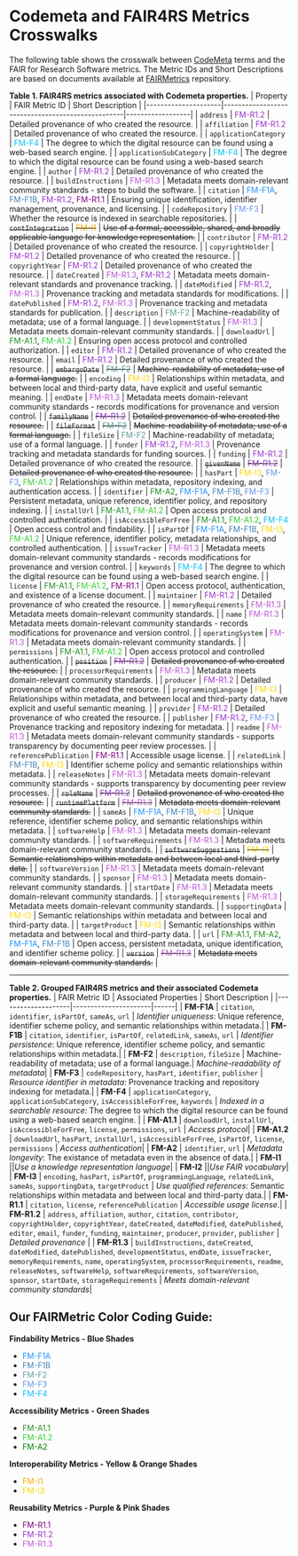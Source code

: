 # Codemeta and FAIR4RS Metrics Crosswalks

The following table shows the crosswalk between [CodeMeta](https://codemeta.github.io/terms/) terms and the FAIR for Research Software metrics. The Metric IDs and Short Descriptions are based on documents available at [FAIRMetrics](https://github.com/FAIRMetrics/Metrics/tree/master/Distributions) repository.

**Table 1. FAIR4RS metrics associated with Codemeta properties.**
| Property            | FAIR Metric ID                                    | Short Description |
|---------------------|--------------------------------------------------|------------------|
| `address`           | <span style="color:#9932CC">FM-R1.2</span>       | Detailed provenance of who created the resource. |
| `affiliation`       | <span style="color:#9932CC">FM-R1.2</span>       | Detailed provenance of who created the resource. |
| `applicationCategory` | <span style="color:#00BFFF">FM-F4</span>      | The degree to which the digital resource can be found using a web-based search engine. |
| `applicationSubCategory` | <span style="color:#00BFFF">FM-F4</span> | The degree to which the digital resource can be found using a web-based search engine. |
| `author`           | <span style="color:#9932CC">FM-R1.2</span>       | Detailed provenance of who created the resource. |
| `buildInstructions` | <span style="color:#BA55D3">FM-R1.3</span>     | Metadata meets domain-relevant community standards - steps to build the software. |
| `citation`         | <span style="color:#1E90FF">FM-F1A</span>, <span style="color:#4682B4">FM-F1B</span>, <span style="color:#9932CC">FM-R1.2</span>, <span style="color:#800080">FM-R1.1</span> | Ensuring unique identification, identifier management, provenance, and licensing. |
| `codeRepository`   | <span style="color:#6495ED">FM-F3</span>         | Whether the resource is indexed in searchable repositories. |
| ~~`contIntegration`~~  | ~~<span style="color:#FFA500">FM-I1</span>~~         | ~~Use of a formal, accessible, shared, and broadly applicable language for knowledge representation.~~ |
| `contributor`      | <span style="color:#9932CC">FM-R1.2</span>       | Detailed provenance of who created the resource. |
| `copyrightHolder`  | <span style="color:#9932CC">FM-R1.2</span>       | Detailed provenance of who created the resource. |
| `copyrightYear`    | <span style="color:#9932CC">FM-R1.2</span>       | Detailed provenance of who created the resource. |
| `dateCreated`    | <span style="color:#BA55D3">FM-R1.3</span>, <span style="color:#9932CC">FM-R1.2</span> | Metadata meets domain-relevant standards and provenance tracking. |
| `dateModified`   | <span style="color:#9932CC">FM-R1.2</span>, <span style="color:#BA55D3">FM-R1.3</span> | Provenance tracking and metadata standards for modifications. |
| `datePublished`  | <span style="color:#9932CC">FM-R1.2</span>, <span style="color:#BA55D3">FM-R1.3</span> | Provenance tracking and metadata standards for publication. |
| `description`    | <span style="color:#5F9EA0">FM-F2</span>         | Machine-readability of metadata; use of a formal language. |
| `developmentStatus` | <span style="color:#BA55D3">FM-R1.3</span>     | Metadata meets domain-relevant community standards. |
| `downloadUrl`    | <span style="color:#228B22">FM-A1.1</span>, <span style="color:#32CD32">FM-A1.2</span> | Ensuring open access protocol and controlled authorization. |
| `editor`      | <span style="color:#9932CC">FM-R1.2</span>       | Detailed provenance of who created the resource. |
| `email`       | <span style="color:#9932CC">FM-R1.2</span>       | Detailed provenance of who created the resource. |
| ~~`embargoDate`~~ | ~~<span style="color:#5F9EA0">FM-F2</span>~~         | ~~Machine-readability of metadata; use of a formal language.~~ |
| `encoding`    | <span style="color:#FFD700">FM-I3</span>         | Relationships within metadata, and between local and third-party data, have explicit and useful semantic meaning. |
| `endDate`     | <span style="color:#BA55D3">FM-R1.3</span>       | Metadata meets domain-relevant community standards - records modifications for provenance and version control. |
| ~~`familyName`~~  | ~~<span style="color:#9932CC">FM-R1.2</span>~~       | ~~Detailed provenance of who created the resource.~~ |
| ~~`fileFormat`~~  | ~~<span style="color:#5F9EA0">FM-F2</span>~~         | ~~Machine-readability of metadata; use of a formal language.~~ |
| `fileSize`    | <span style="color:#5F9EA0">FM-F2</span>         | Machine-readability of metadata; use of a formal language. |
| `funder`      | <span style="color:#9932CC">FM-R1.2</span>, <span style="color:#BA55D3">FM-R1.3</span> | Provenance tracking and metadata standards for funding sources. |
| `funding`     | <span style="color:#9932CC">FM-R1.2</span>       | Detailed provenance of who created the resource. |
| ~~`givenName`~~         | ~~<span style="color:#9932CC">FM-R1.2</span>~~       | ~~Detailed provenance of who created the resource.~~ |
| `hasPart`          | <span style="color:#FFD700">FM-I3</span>, <span style="color:#6495ED">FM-F3</span>, <span style="color:#32CD32">FM-A1.2</span> | Relationships within metadata, repository indexing, and authentication access. |
| `identifier`       | <span style="color:#228B22">FM-A2</span>, <span style="color:#1E90FF">FM-F1A</span>, <span style="color:#4682B4">FM-F1B</span>, <span style="color:#6495ED">FM-F3</span> | Persistent metadata, unique reference, identifier policy, and repository indexing. |
| `installUrl`       | <span style="color:#228B22">FM-A1.1</span>, <span style="color:#32CD32">FM-A1.2</span> | Open access protocol and controlled authentication. |
| `isAccessibleForFree` | <span style="color:#228B22">FM-A1.1</span>, <span style="color:#32CD32">FM-A1.2</span>, <span style="color:#00BFFF">FM-F4</span> | Open access control and findability. |
| `isPartOf`        | <span style="color:#1E90FF">FM-F1A</span>, <span style="color:#4682B4">FM-F1B</span>, <span style="color:#FFD700">FM-I3</span>, <span style="color:#32CD32">FM-A1.2</span> | Unique reference, identifier policy, metadata relationships, and controlled authentication. |
| `issueTracker`      | <span style="color:#BA55D3">FM-R1.3</span>       | Metadata meets domain-relevant community standards - records modifications for provenance and version control. |
| `keywords`          | <span style="color:#00BFFF">FM-F4</span>         | The degree to which the digital resource can be found using a web-based search engine. |
| `license`          | <span style="color:#228B22">FM-A1.1</span>, <span style="color:#32CD32">FM-A1.2</span>, <span style="color:#800080">FM-R1.1</span> | Open access protocol, authentication, and existence of a license document. |
| `maintainer`       | <span style="color:#9932CC">FM-R1.2</span>       | Detailed provenance of who created the resource. |
| `memoryRequirements` | <span style="color:#BA55D3">FM-R1.3</span>     | Metadata meets domain-relevant community standards. |
| `name`             | <span style="color:#BA55D3">FM-R1.3</span>       | Metadata meets domain-relevant community standards - records modifications for provenance and version control. |
| `operatingSystem`   | <span style="color:#BA55D3">FM-R1.3</span>       | Metadata meets domain-relevant community standards. |
| `permissions`       | <span style="color:#228B22">FM-A1.1</span>, <span style="color:#32CD32">FM-A1.2</span> | Open access protocol and controlled authentication. |
| ~~`position`~~         | ~~<span style="color:#9932CC">FM-R1.2</span>~~       | ~~Detailed provenance of who created the resource.~~ |
| `processorRequirements` | <span style="color:#BA55D3">FM-R1.3</span>  | Metadata meets domain-relevant community standards. |
| `producer`         | <span style="color:#9932CC">FM-R1.2</span>       | Detailed provenance of who created the resource. |
| `programmingLanguage` | <span style="color:#FFD700">FM-I3</span>      | Relationships within metadata, and between local and third-party data, have explicit and useful semantic meaning. |
| `provider`         | <span style="color:#9932CC">FM-R1.2</span>       | Detailed provenance of who created the resource. |
| `publisher`        | <span style="color:#9932CC">FM-R1.2</span>, <span style="color:#6495ED">FM-F3</span> | Provenance tracking and repository indexing for metadata. |
| `readme`            | <span style="color:#BA55D3">FM-R1.3</span>       | Metadata meets domain-relevant community standards - supports transparency by documenting peer review processes. |
| `referencePublication` | <span style="color:#800080">FM-R1.1</span>    | Accessible usage license. |
| `relatedLink`       | <span style="color:#4682B4">FM-F1B</span>, <span style="color:#FFD700">FM-I3</span> | Identifier scheme policy and semantic relationships within metadata. |
| `releaseNotes`      | <span style="color:#BA55D3">FM-R1.3</span>       | Metadata meets domain-relevant community standards - supports transparency by documenting peer review processes. |
| ~~`roleName`~~         | ~~<span style="color:#9932CC">FM-R1.2</span>~~       | ~~Detailed provenance of who created the resource.~~ |
| ~~`runtimePlatform`~~  | ~~<span style="color:#BA55D3">FM-R1.3</span>~~       | ~~Metadata meets domain-relevant community standards.~~ |
| `sameAs`            | <span style="color:#1E90FF">FM-F1A</span>, <span style="color:#4682B4">FM-F1B</span>, <span style="color:#FFD700">FM-I3</span> | Unique reference, identifier scheme policy, and semantic relationships within metadata. |
| `softwareHelp`      | <span style="color:#BA55D3">FM-R1.3</span>       | Metadata meets domain-relevant community standards. |
| `softwareRequirements` | <span style="color:#BA55D3">FM-R1.3</span>   | Metadata meets domain-relevant community standards. |
| ~~`softwareSuggestions`~~ | ~~<span style="color:#FFD700">FM-I3</span>~~      | ~~Semantic relationships within metadata and between local and third-party data.~~ |
| `softwareVersion`  | <span style="color:#BA55D3">FM-R1.3</span>       | Metadata meets domain-relevant community standards. |
| `sponsor`          | <span style="color:#BA55D3">FM-R1.3</span>       | Metadata meets domain-relevant community standards. |
| `startDate`        | <span style="color:#BA55D3">FM-R1.3</span>       | Metadata meets domain-relevant community standards. |
| `storageRequirements` | <span style="color:#BA55D3">FM-R1.3</span>   | Metadata meets domain-relevant community standards. |
| `supportingData`   | <span style="color:#FFD700">FM-I3</span>         | Semantic relationships within metadata and between local and third-party data. |
| `targetProduct`    | <span style="color:#FFD700">FM-I3</span>         | Semantic relationships within metadata and between local and third-party data. |
| `url`             | <span style="color:#228B22">FM-A1.1</span>, <span style="color:#228B22">FM-A2</span>, <span style="color:#1E90FF">FM-F1A</span>, <span style="color:#4682B4">FM-F1B</span> | Open access, persistent metadata, unique identification, and identifier scheme policy. |
| ~~`version`~~         | ~~<span style="color:#BA55D3">FM-R1.3</span>~~       | ~~Metadata meets domain-relevant community standards.~~ |

---

**Table 2. Grouped FAIR4RS metrics and their associated Codemeta properties.**
| FAIR Metric ID     | Associated Properties | Short Description |
|--------------------|----------------------|------|
| **FM-F1A**        | `citation`, `identifier`, `isPartOf`, `sameAs`, `url` | *Identifier uniqueness*: Unique reference, identifier scheme policy, and semantic relationships within metadata.|
| **FM-F1B**        | `citation`, `identifier`, `isPartOf`, `relatedLink`, `sameAs`, `url` | *Identifier persistence*: Unique reference, identifier scheme policy, and semantic relationships within metadata.|
| **FM-F2**         | `description`, `fileSize` | Machine-readability of metadata; use of a formal language.| *Machine-readability of metadata*|
| **FM-F3**         | `codeRepository`, `hasPart`, `identifier`, `publisher` | *Resource identifier in metadata*: Provenance tracking and repository indexing for metadata.|
| **FM-F4**         | `applicationCategory`, `applicationSubCategory`, `isAccessibleForFree`, `keywords` | *Indexed in a searchable resource*: The degree to which the digital resource can be found using a web-based search engine. |
| **FM-A1.1**       | `downloadUrl`, `installUrl`, `isAccessibleForFree`, `license`, `permissions`, `url` | *Access protocol*|
| **FM-A1.2**       | `downloadUrl`, `hasPart`, `installUrl`, `isAccessibleForFree`, `isPartOf`, `license`, `permissions` | *Access authentication*|
| **FM-A2**         | `identifier`, `url` | *Metadata longevity*: The existance of metadata even in the absence of data.|
| **FM-I1**         ||*Use a knowledge representation language*|
| **FM-I2**         ||*Use FAIR vocabulary*|
| **FM-I3**         | `encoding`, `hasPart`, `isPartOf`, `programmingLanguage`, `relatedLink`, `sameAs`, `supportingData`, `targetProduct` | *Use qualified references*: Semantic relationships within metadata and between local and third-party data.|
| **FM-R1.1**       | `citation`, `license`, `referencePublication` | *Accessible usage license*.|
| **FM-R1.2**       | `address`, `affiliation`, `author`, `citation`, `contributor`, `copyrightHolder`, `copyrightYear`, `dateCreated`, `dateModified`, `datePublished`, `editor`, `email`, `funder`, `funding`, `maintainer`, `producer`, `provider`, `publisher` | *Detailed provenance* |
| **FM-R1.3**       | `buildInstructions`, `dateCreated`, `dateModified`, `datePublished`, `developmentStatus`, `endDate`, `issueTracker`, `memoryRequirements`, `name`, `operatingSystem`, `processorRequirements`, `readme`, `releaseNotes`, `softwareHelp`, `softwareRequirements`, `softwareVersion`, `sponsor`, `startDate`, `storageRequirements` | *Meets domain-relevant community standards*|



## Our FAIRMetric Color Coding Guide: 
**Findability Metrics - Blue Shades**
* <span style="color:#1E90FF">FM-F1A</span> 
* <span style="color:#4682B4">FM-F1B</span> 
* <span style="color:#5F9EA0">FM-F2</span> 
* <span style="color:#6495ED">FM-F3</span> 
* <span style="color:#00BFFF">FM-F4</span> 

**Accessibility Metrics - Green Shades**
* <span style="color:#228B22">FM-A1.1</span> 
* <span style="color:#32CD32">FM-A1.2</span> 
* <span style="color:#008000">FM-A2</span> 

**Interoperability Metrics - Yellow & Orange Shades**
* <span style="color:#FFA500">FM-I1</span>
* <span style="color:#FFD700">FM-I3</span> 

**Reusability Metrics - Purple & Pink Shades**
* <span style="color:#800080">FM-R1.1</span> 
* <span style="color:#9932CC">FM-R1.2</span> 
* <span style="color:#BA55D3">FM-R1.3</span> 





